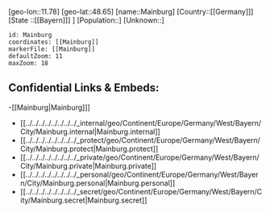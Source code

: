 ﻿---
location: [48.65,11.78]
mapzoom: [7,12] 
mapmarker: city 
type: City
tags:
- geo/City


SpocWebEntityId: 32222
isDeleted: false
confidential: public

---
[geo-lon::11.78]
[geo-lat::48.65]
[name::Mainburg]
[Country::[[Germany]]]
[State ::[[Bayern]]] ]
[Population::]
[Unknown::]


```leaflet
id: Mainburg
coordinates: [[Mainburg]]
markerFile: [[Mainburg]]
defaultZoom: 11 
maxZoom: 18
```


## Confidential Links & Embeds: 
-[[Mainburg|Mainburg]]] 
- [[../../../../../../../../_internal/geo/Continent/Europe/Germany/West/Bayern/City/Mainburg.internal|Mainburg.internal]] 
- [[../../../../../../../../_protect/geo/Continent/Europe/Germany/West/Bayern/City/Mainburg.protect|Mainburg.protect]] 
- [[../../../../../../../../_private/geo/Continent/Europe/Germany/West/Bayern/City/Mainburg.private|Mainburg.private]] 
- [[../../../../../../../../_personal/geo/Continent/Europe/Germany/West/Bayern/City/Mainburg.personal|Mainburg.personal]] 
- [[../../../../../../../../_secret/geo/Continent/Europe/Germany/West/Bayern/City/Mainburg.secret|Mainburg.secret]] 

